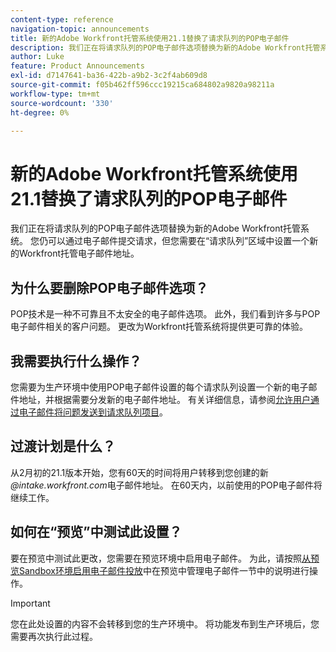 ```yaml
---
content-type: reference
navigation-topic: announcements
title: 新的Adobe Workfront托管系统使用21.1替换了请求队列的POP电子邮件
description: 我们正在将请求队列的POP电子邮件选项替换为新的Adobe Workfront托管系统。 您仍可以通过电子邮件提交请求，但您需要在“请求队列”区域中设置一个新的Workfront托管电子邮件地址。
author: Luke
feature: Product Announcements
exl-id: d7147641-ba36-422b-a9b2-3c2f4ab609d8
source-git-commit: f05b462ff596ccc19215ca684802a9820a98211a
workflow-type: tm+mt
source-wordcount: '330'
ht-degree: 0%

---
```


# 新的Adobe Workfront托管系统使用21.1替换了请求队列的POP电子邮件

我们正在将请求队列的POP电子邮件选项替换为新的Adobe Workfront托管系统。 您仍可以通过电子邮件提交请求，但您需要在“请求队列”区域中设置一个新的Workfront托管电子邮件地址。

## 为什么要删除POP电子邮件选项？

POP技术是一种不可靠且不太安全的电子邮件选项。 此外，我们看到许多与POP电子邮件相关的客户问题。 更改为Workfront托管系统将提供更可靠的体验。

## 我需要执行什么操作？

您需要为生产环境中使用POP电子邮件设置的每个请求队列设置一个新的电子邮件地址，并根据需要分发新的电子邮件地址。 有关详细信息，请参阅[允许用户通过电子邮件将问题发送到请求队列项目](/help/quicksilver/manage-work/requests/create-requests/enable-email-issues-into-projects.md)。

## 过渡计划是什么？

从2月初的21.1版本开始，您有60天的时间将用户转移到您创建的新&#x200B;*@intake.workfront.com*&#x200B;电子邮件地址。 在60天内，以前使用的POP电子邮件将继续工作。

## 如何在“预览”中测试此设置？

要在预览中测试此更改，您需要在预览环境中启用电子邮件。 为此，请按照[从预览Sandbox环境启用电子邮件投放](../../../workfront-basics/using-notifications/enable-delivery-emails-from-preview-sandbox-environment.md)中在预览中管理电子邮件一节中的说明进行操作。

>[!IMPORTANT]
>
>您在此处设置的内容不会转移到您的生产环境中。 将功能发布到生产环境后，您需要再次执行此过程。
